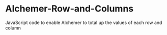 # Alchemer-Row-and-Columns
JavaScript code to enable Alchemer to total up the values of each row and column
